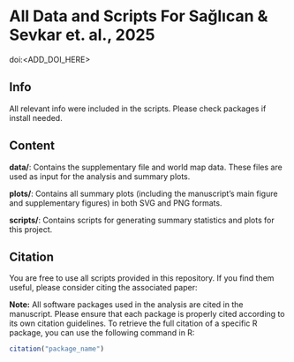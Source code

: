 # All Data and Scripts For Sağlıcan & Sevkar et. al., 2025

doi:<ADD_DOI_HERE>

## Info

All relevant info were included in the scripts. Please check packages if install needed.

## Content

**data/**: Contains the supplementary file and world map data. These files are used as input for the analysis and summary plots.

**plots/**: Contains all summary plots (including the manuscript’s main figure and supplementary figures) in both SVG and PNG formats.

**scripts/**: Contains scripts for generating summary statistics and plots for this project.

## Citation

You are free to use all scripts provided in this repository. If you find them useful, please consider citing the associated paper: <ADD LINK HERE>

**Note:** All software packages used in the analysis are cited in the manuscript. Please ensure that each package is properly cited according to its own citation guidelines. To retrieve the full citation of a specific R package, you can use the following command in R:

```r
citation("package_name")
```
